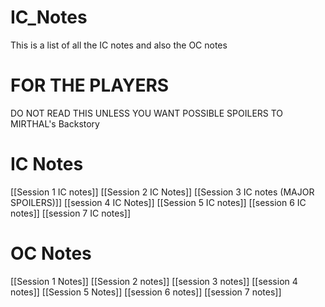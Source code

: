 # IC_Notes
This is a list of all the IC notes and also the OC notes 
# FOR THE PLAYERS
DO NOT READ THIS UNLESS YOU WANT POSSIBLE SPOILERS TO MIRTHAL's Backstory

# IC Notes

[[Session 1 IC notes]]
[[Session 2 IC Notes]]
[[Session 3 IC notes (MAJOR SPOILERS)]]
[[session 4 IC Notes]]
[[Session 5 IC notes]]
[[session 6 IC notes]]
[[session 7 IC notes]]
# OC Notes

[[Session 1 Notes]]
[[Session 2 notes]]
[[session 3 notes]]
[[session 4 notes]]
[[Session 5 Notes]]
[[session 6 notes]]
[[session 7 notes]]